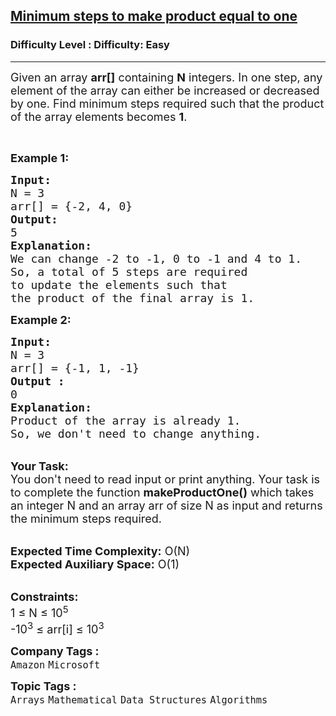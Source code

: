 <h2><a href="https://www.geeksforgeeks.org/problems/minimum-steps-to-make-product-equal-to-one/1">Minimum steps to make product equal to one</a></h2><h3>Difficulty Level : Difficulty: Easy</h3><hr><div class="problems_problem_content__Xm_eO"><p><span style="font-size:18px">Given an array <strong>arr[]</strong> containing <strong>N</strong> integers. In one step, any element of the array can either be increased or decreased by one. Find minimum steps required such that the product of the array elements becomes <strong>1</strong>. </span></p>

<p>&nbsp;</p>

<p><span style="font-size:18px"><strong>Example 1:</strong></span></p>

<pre><span style="font-size:18px"><strong>Input:
</strong>N = 3
arr[] = {-2, 4, 0}
<strong>Output:
</strong>5
<strong>Explanation:</strong>
We can change -2 to -1, 0 to -1 and 4 to 1.
So, a total of 5 steps are required
to update the elements such that
the product of the final array is 1.</span> 
</pre>

<div><span style="font-size:18px"><strong>Example 2:</strong></span></div>

<pre><span style="font-size:18px"><strong>Input:
</strong>N = 3
arr[] = {-1, 1, -1} 
<strong>Output :</strong>
0</span>
<span style="font-size:18px"><strong>Explanation:</strong>
Product of the array is already 1.
So, we don't need to change anything.</span>
</pre>

<p><br>
<span style="font-size:18px"><strong>Your Task:&nbsp;&nbsp;</strong><br>
You don't need to read input or print anything. Your task is to complete the function <strong>makeProductOne()</strong>&nbsp;which takes an integer N and an array arr of size N as input and returns the minimum steps required.</span></p>

<p><br>
<span style="font-size:18px"><strong>Expected Time Complexity:</strong> O(N)<br>
<strong>Expected Auxiliary Space:</strong> O(1)</span></p>

<p><br>
<span style="font-size:18px"><strong>Constraints:</strong><br>
1 ≤ N ≤ 10<sup>5</sup><br>
-10<sup>3</sup> ≤ arr[i] ≤ 10<sup>3</sup></span></p>
</div><p><span style=font-size:18px><strong>Company Tags : </strong><br><code>Amazon</code>&nbsp;<code>Microsoft</code>&nbsp;<br><p><span style=font-size:18px><strong>Topic Tags : </strong><br><code>Arrays</code>&nbsp;<code>Mathematical</code>&nbsp;<code>Data Structures</code>&nbsp;<code>Algorithms</code>&nbsp;